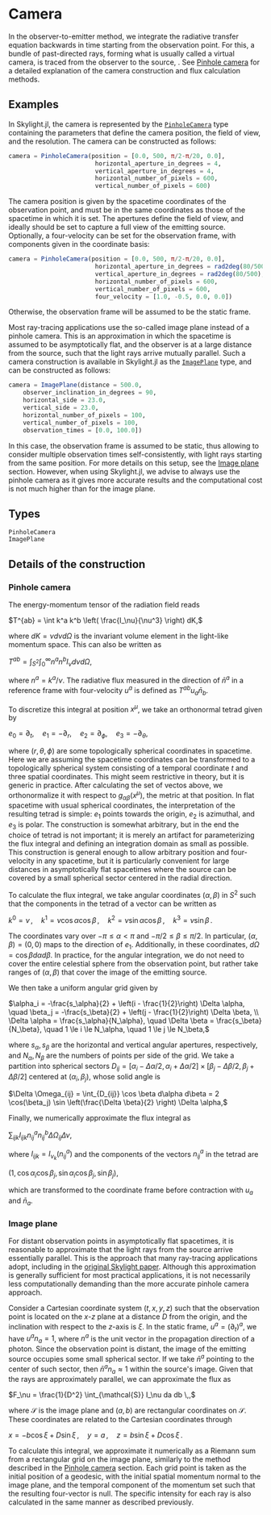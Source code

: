 # Camera

In the observer-to-emitter method, we integrate the radiative transfer equation backwards in time starting from the observation point. For this, a bundle of past-directed rays, forming what is usually called a virtual camera, is traced from the observer to the source, . See [Pinhole camera](@ref) for a detailed explanation of the camera construction and flux calculation methods.

## Examples 

In Skylight.jl, the camera is represented by the [`PinholeCamera`](@ref) type containing the parameters that define the camera position, the field of view, and the resolution. The camera can be constructed as follows:

```julia
camera = PinholeCamera(position = [0.0, 500, π/2-π/20, 0.0],
                        horizontal_aperture_in_degrees = 4,
                        vertical_aperture_in_degrees = 4,
                        horizontal_number_of_pixels = 600,
                        vertical_number_of_pixels = 600)
```

The camera position is given by the spacetime coordinates of the observation point, and must be in the same coordinates as those of the spacetime in which it is set. The apertures define the field of view, and ideally should be set to capture a full view of the emitting source. Optionally, a four-velocity can be set for the observation frame, with components given in the coordinate basis: 

```julia
camera = PinholeCamera(position = [0.0, 500, π/2-π/20, 0.0],
                        horizontal_aperture_in_degrees = rad2deg(80/500),
                        vertical_aperture_in_degrees = rad2deg(80/500),
                        horizontal_number_of_pixels = 600,
                        vertical_number_of_pixels = 600,
                        four_velocity = [1.0, -0.5, 0.0, 0.0])
```

Otherwise, the observation frame will be assumed to be the static frame.

Most ray-tracing applications use the so-called image plane instead of a pinhole camera. This is an approximation in which the spacetime is assumed to be asymptotically flat, and the observer is at a large distance from the source, such that the light rays arrive mutually parallel. Such a camera construction is available in Skylight.jl as the [`ImagePlane`](@ref) type, and can be constructed as follows:

```julia
camera = ImagePlane(distance = 500.0,
    observer_inclination_in_degrees = 90,
    horizontal_side = 23.0,
    vertical_side = 23.0,
    horizontal_number_of_pixels = 100,
    vertical_number_of_pixels = 100,
    observation_times = [0.0, 100.0])
```

In this case, the observation frame is assumed to be static, thus allowing to consider multiple observation times self-consistently, with light rays starting from the same position. For more details on this setup, see the [Image plane](@ref) section. However, when using Skylight.jl, we advise to always use the pinhole camera as it gives more accurate results and the computational cost is not much higher than for the image plane.

## Types

```@docs
PinholeCamera
ImagePlane
```

## Details of the construction 

### Pinhole camera

The energy-momentum tensor of the radiation field reads

$T^{ab} = \int k^a k^b \left( \frac{I_\nu}{\nu^3} \right) dK,$

where $dK = \nu d\nu d\Omega$ is the invariant volume element in the light-like momentum space. This can also be written as

$T^{ab} = \int_{S^2} \int_0^\infty n^a n^b I_\nu d\nu d\Omega,$

where $n^a = k^a / \nu$. The radiative flux measured in the direction of $\bar{n}^a$ in a reference frame with four-velocity $u^a$ is defined as $T^{ab} u_a \bar{n}_b$.

To discretize this integral at position $x^\mu$, we take an orthonormal tetrad given by

$e_0 = \partial_t, \quad e_1 = -\partial_r, \quad e_2 = \partial_\phi, \quad e_3 = -\partial_\theta,$

where $(r, \theta, \phi)$ are some topologically spherical coordinates in spacetime. Here we are assuming the spacetime coordinates can be transformed to a topologically spherical system consisting of a temporal coordinate $t$ and three spatial coordinates. This might seem restrictive in theory, but it is generic in practice. After calculating the set of vectos above, we orthonormalize it with respect to $g_{\alpha \beta}(x^\mu)$, the metric at that position. In flat spacetime with usual spherical coordinates, the interpretation of the resulting tetrad is simple: $e_1$ points towards the origin, $e_2$ is azimuthal, and $e_3$ is polar. The construction is somewhat arbitrary, but in the end the choice of tetrad is not important; it is merely an artifact for parameterizing the flux integral and defining an integration domain as small as possible. This construction is general enough to allow arbitrary position and four-velocity in any spacetime, but it is particularly convenient for large distances in asymptotically flat spacetimes where the source can be covered by a small spherical sector centered in the radial direction.

To calculate the flux integral, we take angular coordinates $(\alpha, \beta)$ in $S^2$ such that the components in the tetrad of a vector can be written as

$k^0 = \nu\,, \quad k^1 = \nu \cos \alpha \cos \beta\,, \quad k^2 = \nu \sin \alpha \cos \beta\,, \quad k^3 = \nu \sin \beta\,.$

The coordinates vary over $-\pi \le \alpha < \pi$ and $-\pi/2 \le \beta \le \pi/2$. In particular, $(\alpha, \beta) = (0,0)$ maps to the direction of $e_1$. Additionally, in these coordinates, $d\Omega = \cos \beta d\alpha d\beta$. In practice, for the angular integration, we do not need to cover the entire celestial sphere from the observation point, but rather take ranges of $(\alpha, \beta)$ that cover the image of the emitting source.

We then take a uniform angular grid given by

$\alpha_i = -\frac{s_\alpha}{2} + \left(i - \frac{1}{2}\right) \Delta \alpha, \quad \beta_j = -\frac{s_\beta}{2} + \left(j - \frac{1}{2}\right) \Delta \beta, \\
\Delta \alpha = \frac{s_\alpha}{N_\alpha}, \quad \Delta \beta = \frac{s_\beta}{N_\beta}, \quad 1 \le i \le N_\alpha, \quad 1 \le j \le N_\beta,$

where $s_\alpha, s_\beta$ are the horizontal and vertical angular apertures, respectively, and $N_\alpha, N_\beta$ are the numbers of points per side of the grid. We take a partition into spherical sectors $D_{ij} = [\alpha_i - \Delta \alpha/2, \alpha_i + \Delta \alpha/2] \times [\beta_j - \Delta \beta / 2, \beta_j + \Delta \beta /2]$ centered at $(\alpha_i, \beta_j)$, whose solid angle is

$\Delta \Omega_{ij} = \int_{D_{ij}} \cos \beta d\alpha d\beta = 2 \cos(\beta_j) \sin \left(\frac{\Delta \beta}{2} \right) \Delta \alpha,$

Finally, we numerically approximate the flux integral as

$\sum_{ijk} I_{ijk} n^a_{ij} n^b_{ij} \Delta \Omega_{ij} \Delta \nu,$

where $I_{ijk} = I_{\nu_k}(n^a_{ij})$ and the components of the vectors $n^a_{ij}$ in the tetrad are

$(1, \cos \alpha_i \cos \beta_j, \sin \alpha_i \cos \beta_j, \sin \beta_j),$

which are transformed to the coordinate frame before contraction with $u_a$ and $\bar{n}_a$.

### Image plane

For distant observation points in asymptotically flat spacetimes, it is reasonable to approximate that the light rays from the source arrive essentially parallel. This is the approach that many ray-tracing applications adopt, including in the [original Skylight paper](https://academic.oup.com/mnras/article-abstract/515/1/1316/6631564?login=false). Although this approximation is generally sufficient for most practical applications, it is not necessarily less computationally demanding than the more accurate pinhole camera approach.

Consider a Cartesian coordinate system $(t,x,y,z)$ such that the observation point is located on the $x$-$z$ plane at a distance $D$ from the origin, and the inclination with respect to the $z$-axis is $\xi$. In the static frame, $u^a = (\partial_t)^a$, we have $u^a n_a = 1$, where $n^a$ is the unit vector in the propagation direction of a photon. Since the observation point is distant, the image of the emitting source occupies some small spherical sector. If we take $\bar{n}^a$ pointing to the center of such sector, then $\bar{n}^a n_a \approx 1$ within the source's image. Given that the rays are approximately parallel, we can approximate the flux as

$F_\nu = \frac{1}{D^2} \int_{\mathcal{S}} I_\nu da db \,,$

where $\mathcal{S}$ is the image plane and $(a,b)$ are rectangular coordinates on $\mathcal{S}$. These coordinates are related to the Cartesian coordinates through

$x = -b \cos \xi + D \sin \xi\,, \quad y = a\,, \quad z = b \sin \xi + D \cos \xi \,.$

To calculate this integral, we approximate it numerically as a Riemann sum from a rectangular grid on the image plane, similarly to the method described in the [Pinhole camera](@ref) section. Each grid point is taken as the initial position of a geodesic, with the initial spatial momentum normal to the image plane, and the temporal component of the momentum set such that the resulting four-vector is null. The specific intensity for each ray is also calculated in the same manner as described previously.
